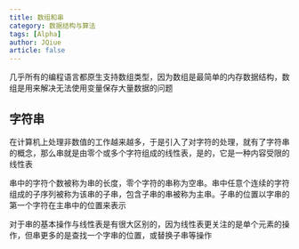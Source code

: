 ```yaml
---
title: 数组和串
category: 数据结构与算法
tags: [Alpha]
author: JQiue
article: false
---
```


几乎所有的编程语言都原生支持数组类型，因为数组是最简单的内存数据结构，数组是用来解决无法使用变量保存大量数据的问题

## 字符串

在计算机上处理非数值的工作越来越多，于是引入了对字符的处理，就有了字符串的概念，那么串就是由零个或多个字符组成的线性表，是的，它是一种内容受限的线性表

串中的字符个数被称为串的长度，零个字符的串称为空串。串中任意个连续的字符组成的子序列被称为该串的子串，包含子串的串被称为主串。子串的位置以字串的第一个字符在主串中的位置来表示

对于串的基本操作与线性表是有很大区别的，因为线性表更关注的是单个元素的操作，但串更多的是查找一个字串的位置，或替换子串等操作
